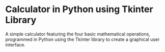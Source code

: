 # Calculator in Python using Tkinter Library
 A simple calculator featuring the four basic mathematical operations, programmed in Python using the Tkinter library to create a graphical user interface.
